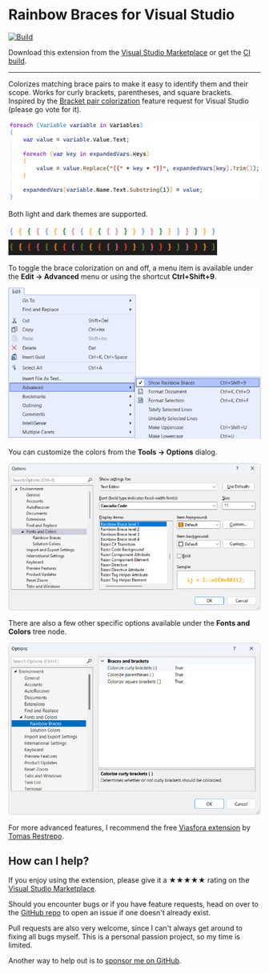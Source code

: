 [marketplace]: https://marketplace.visualstudio.com/items?itemName=MadsKristensen.RainbowBraces
[vsixgallery]: http://vsixgallery.com/extension/RainbowBraces.1dff1bc5-a8e4-477b-9054-2b9ec6bb88d1/
[repo]:https://github.com/madskristensen/RainbowBraces

# Rainbow Braces for Visual Studio

[![Build](https://github.com/madskristensen/RainbowBraces/actions/workflows/build.yaml/badge.svg)](https://github.com/madskristensen/RainbowBraces/actions/workflows/build.yaml)

Download this extension from the [Visual Studio Marketplace][marketplace]
or get the [CI build][vsixgallery].

----------------------------------------

Colorizes matching brace pairs to make it easy to identify them and their scope. Works for curly brackets, parentheses, and square brackets. Inspired by the [Bracket pair colorization](https://developercommunity.visualstudio.com/t/Bracket-pair-colorization/1631048?space=8&ftype=idea&q=brackets) feature request for Visual Studio (please go vote for it).

![Screenshot](art/screenshot.png)

Both light and dark themes are supported.

![Screenshot](art/theme-colors.png)

To toggle the brace colorization on and off, a menu item is available under the **Edit -> Advanced** menu or using the shortcut **Ctrl+Shift+9**.

![Menu](art/menu.png)

You can customize the colors from the **Tools -> Options** dialog.

![Options](art/options.png)

There are also a few other specific options available under the **Fonts and Colors** tree node.

![Options2](art/options2.png)

For more advanced features, I recommend the free [Viasfora extension](https://marketplace.visualstudio.com/items?itemName=TomasRestrepo.Viasfora) by [Tomas Restrepo](https://twitter.com/tomasrestrepo).

## How can I help?
If you enjoy using the extension, please give it a ★★★★★ rating on the [Visual Studio Marketplace][marketplace].

Should you encounter bugs or if you have feature requests, head on over to the [GitHub repo][repo] to open an issue if one doesn't already exist.

Pull requests are also very welcome, since I can't always get around to fixing all bugs myself. This is a personal passion project, so my time is limited.

Another way to help out is to [sponsor me on GitHub](https://github.com/sponsors/madskristensen).